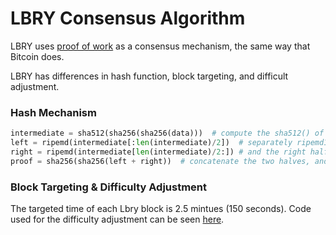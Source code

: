 # LBRY Consensus Algorithm

LBRY uses [proof of work](https://en.bitcoin.it/wiki/Proof_of_work) as a consensus mechanism, the same way that Bitcoin does.

LBRY has differences in hash function, block targeting, and difficult adjustment.

### Hash Mechanism

```python
intermediate = sha512(sha256(sha256(data)))  # compute the sha512() of the double-sha256() of the data
left = ripemd(intermediate[:len(intermediate)/2])  # separately ripemd160 the left half
right = ripemd(intermediate[len(intermediate)/2:]) # and the right half
proof = sha256(sha256(left + right))  # concatenate the two halves, and double-sha256() it again
```

### Block Targeting & Difficulty Adjustment

The targeted time of each Lbry block is 2.5 mintues (150 seconds).  Code used for the difficulty adjustment can be seen [here](https://github.com/lbryio/lbrycrd/blob/master/src/lbry.cpp).

